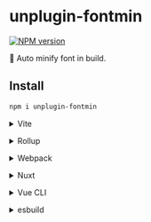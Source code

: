 # unplugin-fontmin

[![NPM version](https://img.shields.io/npm/v/unplugin-fontmin?color=a1b858&label=)](https://www.npmjs.com/package/unplugin-fontmin)

🔣 Auto minify font in build.

## Install

```bash
npm i unplugin-fontmin
```

<details>
<summary>Vite</summary><br>

```ts
// vite.config.ts
import Fontmin from 'unplugin-fontmin/vite'

export default defineConfig({
  plugins: [
    Fontmin({ /* options */ }),
  ],
})
```

Example: [`playground/`](./playground/)

<br></details>

<details>
<summary>Rollup</summary><br>

```ts
// rollup.config.js
import Fontmin from 'unplugin-fontmin/rollup'

export default {
  plugins: [
    Fontmin({ /* options */ }),
  ],
}
```

<br></details>

<details>
<summary>Webpack</summary><br>

```ts
// webpack.config.js
module.exports = {
  /* ... */
  plugins: [
    require('unplugin-fontmin/webpack')({ /* options */ })
  ]
}
```

<br></details>

<details>
<summary>Nuxt</summary><br>

```ts
// nuxt.config.js
export default defineNuxtConfig({
  modules: [
    ['unplugin-fontmin/nuxt', { /* options */ }],
  ],
})
```

> This module works for both Nuxt 2 and [Nuxt Vite](https://github.com/nuxt/vite)

<br></details>

<details>
<summary>Vue CLI</summary><br>

```ts
// vue.config.js
module.exports = {
  configureWebpack: {
    plugins: [
      require('unplugin-fontmin/webpack')({ /* options */ }),
    ],
  },
}
```

<br></details>

<details>
<summary>esbuild</summary><br>

```ts
// esbuild.config.js
import { build } from 'esbuild'
import Fontmin from 'unplugin-fontmin/esbuild'

build({
  plugins: [Fontmin()],
})
```

<br></details>
